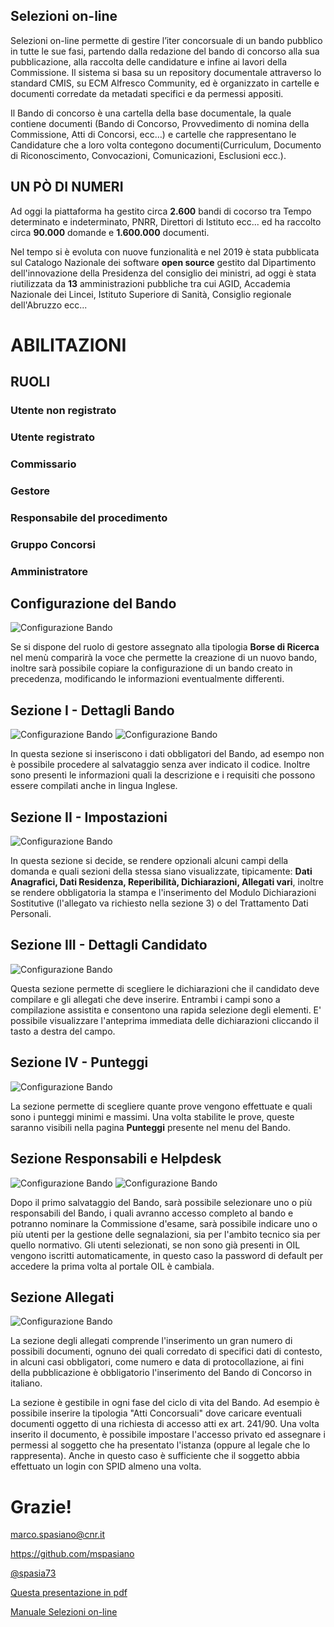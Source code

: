 <!--s-->
## Selezioni on-line
Selezioni on-line permette di gestire l’iter concorsuale di un bando pubblico in tutte le sue fasi, partendo dalla redazione del bando di concorso alla sua pubblicazione, alla raccolta delle candidature e infine ai lavori della Commissione. Il sistema si basa su un repository documentale attraverso lo standard CMIS, su ECM Alfresco Community, ed è organizzato in cartelle e documenti corredate da metadati specifici e da permessi appositi.<!-- .element: class="text-justify" -->  

Il Bando di concorso è una cartella della base documentale, la quale contiene documenti (Bando di Concorso, Provvedimento di nomina della Commissione, Atti di Concorsi, ecc…) e cartelle che rappresentano le Candidature che a loro volta contegono documenti(Curriculum, Documento di Riconoscimento, Convocazioni, Comunicazioni, Esclusioni ecc.).<!-- .element: class="text-justify" --> 

<!--s-->
## UN PÒ DI NUMERI

Ad oggi la piattaforma ha gestito circa **2.600** bandi di cocorso tra Tempo determinato e indeterminato, PNRR, Direttori di Istituto ecc... ed ha
raccolto circa **90.000** domande e **1.600.000** documenti.<!-- .element: class="text-justify" -->

Nel tempo si è evoluta con nuove funzionalità e nel 2019 è stata pubblicata sul Catalogo Nazionale dei software **open source** gestito dal 
Dipartimento dell'innovazione della Presidenza del consiglio dei ministri, ad oggi è stata riutilizzata da **13** amministrazioni pubbliche
tra cui AGID, Accademia Nazionale dei Lincei, Istituto Superiore di Sanità, Consiglio regionale dell'Abruzzo ecc...<!-- .element: class="text-justify" --> 

<!--s-->
# ABILITAZIONI
## RUOLI

### Utente non registrato<!-- .element: class="fragment" data-fragment-index="0"-->
### Utente registrato<!-- .element: class="fragment" data-fragment-index="1"-->
### Commissario<!-- .element: class="fragment" data-fragment-index="2"-->
### Gestore<!-- .element: class="fragment"  data-fragment-index="3"-->
### Responsabile del procedimento<!-- .element: class="fragment" data-fragment-index="4"-->
### Gruppo Concorsi<!-- .element: class="fragment" data-fragment-index="5"-->
### Amministratore<!-- .element: class="fragment" data-fragment-index="6"-->

<!--s-->
## Configurazione del Bando
![Configurazione Bando](img/conf_bando_1.png)

Se si dispone del ruolo di gestore assegnato alla tipologia **Borse di Ricerca** nel menù comparirà la voce che permette
la creazione di un nuovo bando, inoltre sarà possibile copiare la configurazione di un bando creato in precedenza, modificando
le informazioni eventualmente differenti.<!-- .element: class="text-justify" --> 

<!--v-->
## Sezione I - Dettagli Bando
![Configurazione Bando](img/conf_bando_2.png) ![Configurazione Bando](img/conf_bando_3.png)

In questa sezione si inseriscono i dati obbligatori del Bando, ad esempo non è possibile procedere al salvataggio senza aver indicato il codice.
Inoltre sono presenti le informazioni quali la descrizione e i requisiti che possono essere compilati anche in lingua Inglese.  

<!--v-->
## Sezione II - Impostazioni
![Configurazione Bando](img/conf_bando_4.png)

In questa sezione si decide, se rendere opzionali alcuni campi della domanda e quali sezioni della stessa siano visualizzate, tipicamente: **Dati Anagrafici, Dati Residenza, Reperibilità, Dichiarazioni, Allegati vari**, inoltre se rendere obbligatoria la stampa e l'inserimento del Modulo Dichiarazioni Sostitutive (l'allegato va richiesto nella sezione 3) o del Trattamento Dati Personali. 

<!--v-->
## Sezione III - Dettagli Candidato
![Configurazione Bando](img/conf_bando_5.png)

Questa sezione permette di scegliere le dichiarazioni che il candidato deve compilare e gli allegati che deve inserire. Entrambi i campi sono a compilazione assistita e consentono una rapida selezione degli elementi. E' possibile visualizzare l'anteprima immediata delle dichiarazioni cliccando il tasto a destra del campo.

<!--v-->
## Sezione IV - Punteggi
![Configurazione Bando](img/conf_bando_6.png)

La sezione permette di scegliere quante prove vengono effettuate e quali sono i punteggi minimi e massimi. 
Una volta stabilite le prove, queste saranno visibili nella pagina **Punteggi** presente nel menu del Bando.

<!--v-->
## Sezione Responsabili e Helpdesk
![Configurazione Bando](img/conf_bando_7.png) ![Configurazione Bando](img/conf_bando_8.png)

Dopo il primo salvataggio del Bando, sarà possibile selezionare uno o più responsabili del Bando, 
i quali avranno accesso completo al bando e potranno nominare la Commissione d'esame, sarà possibile indicare uno o più utenti 
per la gestione delle segnalazioni, sia per l'ambito tecnico sia per quello normativo. 
Gli utenti selezionati, se non sono già presenti in OIL vengono iscritti automaticamente, in questo caso la password di default per accedere la prima volta al portale OIL è cambiala.

<!--v-->
## Sezione Allegati
![Configurazione Bando](img/conf_bando_9.png)

La sezione degli allegati comprende l'inserimento un gran numero di possibili documenti, ognuno dei quali corredato di specifici dati di contesto, in alcuni casi obbligatori, come numero e data di protocollazione, ai fini della pubblicazione è obbligatorio l'inserimento del Bando di Concorso in italiano.<!-- .element: class="text-min" -->

La sezione è gestibile in ogni fase del ciclo di vita del Bando. Ad esempio è possibile inserire la tipologia "Atti Concorsuali" dove caricare eventuali documenti oggetto di una richiesta di accesso atti ex art. 241/90. Una volta inserito il documento, è possibile impostare l'accesso privato ed assegnare i permessi al soggetto che ha presentato l'istanza (oppure al legale che lo rappresenta). Anche in questo caso è sufficiente che il soggetto abbia effettuato un login con SPID almeno una volta.<!-- .element: class="text-min" -->

<!--s-->

# Grazie!

marco.spasiano@cnr.it 

https://github.com/mspasiano 

[@spasia73](https://twitter.com/spasia73)

[Questa presentazione in pdf](https://mspasiano.github.io/borse-ricerca-2023/slides.pdf)

[Manuale Selezioni on-line](https://consiglionazionaledellericerche.github.io/cool-jconon)